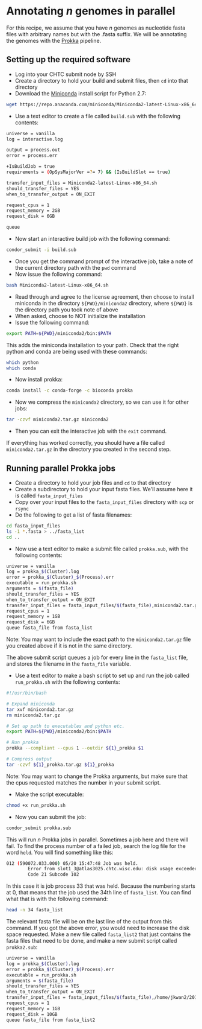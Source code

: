 Annotating _n_ genomes in parallel
==================================

For this recipe, we assume that you have _n_ genomes as nucleotide fasta files with arbitrary names but with the .fasta suffix. We will be annotating the genomes with the [Prokka](https://github.com/tseemann/prokka) pipeline.

Setting up the required software
--------------------------------
* Log into your CHTC submit node by SSH
* Create a directory to hold your build and submit files, then `cd` into that directory
* Download the [Miniconda](https://docs.conda.io/en/latest/miniconda.html) install script for Python 2.7:

```bash
wget https://repo.anaconda.com/miniconda/Miniconda2-latest-Linux-x86_64.sh
```

* Use a text editor to create a file called `build.sub` with the following contents:

```bash
universe = vanilla
log = interactive.log

output = process.out
error = process.err

+IsBuildJob = true
requirements = (OpSysMajorVer =?= 7) && (IsBuildSlot == true)

transfer_input_files = Miniconda2-latest-Linux-x86_64.sh
should_transfer_files = YES
when_to_transfer_output = ON_EXIT

request_cpus = 1
request_memory = 2GB
request_disk = 6GB

queue
```

* Now start an interactive build job with the following command:

```bash
condor_submit -i build.sub
```
* Once you get the command prompt of the interactive job, take a note of the current directory path with the `pwd` command
* Now issue the following command:

```bash
bash Miniconda2-latest-Linux-x86_64.sh
```

* Read through and agree to the license agreement, then choose to install miniconda in the directory `${PWD}/miniconda2` directory, where `${PWD}` is the directory path you took note of above
* When asked, choose to NOT initialize the installation
* Issue the following command:

```bash
export PATH=${PWD}/miniconda2/bin:$PATH
```

This adds the miniconda installation to your path. Check that the right python and conda are being used with these commands:

```bash
which python
which conda
```

* Now install prokka:

```bash
conda install -c conda-forge -c bioconda prokka
```

* Now we compress the `miniconda2` directory, so we can use it for other jobs:

```bash
tar -czvf miniconda2.tar.gz miniconda2
```

* Then you can exit the interactive job with the `exit` command. 

If everything has worked correctly, you should have a file called `miniconda2.tar.gz` in the directory you created in the second step.

Running parallel Prokka jobs
----------------------------
* Create a directory to hold your job files and `cd` to that directory
* Create a subdirectory to hold your input fasta files. We'll assume here it is called `fasta_input_files`
* Copy over your input files to the `fasta_input_files` directory with `scp` or `rsync`
* Do the following to get a list of fasta filenames:

```bash
cd fasta_input_files
ls -1 *.fasta > ../fasta_list
cd ..
```

* Now use a text editor to make a submit file called `prokka.sub`, with the following contents:

```bash
universe = vanilla
log = prokka_$(Cluster).log
error = prokka_$(Cluster)_$(Process).err
executable = run_prokka.sh
arguments = $(fasta_file)
should_transfer_files = YES
when_to_transfer_output = ON_EXIT
transfer_input_files = fasta_input_files/$(fasta_file),miniconda2.tar.gz
request_cpus = 1
request_memory = 1GB
request_disk = 6GB
queue fasta_file from fasta_list
```

Note: You may want to include the exact path to the `miniconda2.tar.gz` file you created above if it is not in the same directory.

The above submit script queues a job for every line in the `fasta_list` file, and stores the filename in the `fasta_file` variable. 

* Use a text editor to make a bash script to set up and run the job called `run_prokka.sh` with the following contents:

```bash
#!/usr/bin/bash

# Expand miniconda
tar xvf miniconda2.tar.gz
rm miniconda2.tar.gz

# Set up path to executables and python etc.
export PATH=${PWD}/miniconda2/bin:$PATH

# Run prokka
prokka --compliant --cpus 1 --outdir ${1}_prokka $1

# Compress output
tar -czvf ${1}_prokka.tar.gz ${1}_prokka
```

Note: You may want to change the Prokka arguments, but make sure that the cpus requested matches the number in your submit script.

* Make the script executable:

```bash
chmod +x run_prokka.sh
```

* Now you can submit the job:

```bash
condor_submit prokka.sub
```

This will run _n_ Prokka jobs in parallel. Sometimes a job here and there will fail. To find the process number of a failed job, search the log file for the word `held`. You will find something like this:

```bash
012 (590072.033.000) 05/20 15:47:48 Job was held.
       	Error from slot1_3@atlas3025.chtc.wisc.edu: disk usage exceeded request_disk
       	Code 21 Subcode 102
```

In this case it is job process 33 that was held. Because the numbering starts at 0, that means that the job used the 34th line of `fasta_list`. You can find what that is with the following command:

```bash
head -n 34 fasta_list
```

The relevant fasta file will be on the last line of the output from this command. If you got the above error, you would need to increase the disk space requested. Make a new file called `fasta_list2` that just contains the fasta files that need to be done, and make a new submit script called `prokka2.sub`:

```bash
universe = vanilla
log = prokka_$(Cluster).log
error = prokka_$(Cluster)_$(Process).err
executable = run_prokka.sh
arguments = $(fasta_file)
should_transfer_files = YES
when_to_transfer_output = ON_EXIT
transfer_input_files = fasta_input_files/$(fasta_file),/home/jkwan2/2019_05_20_miniconda_prokka_build/miniconda2.tar.gz
request_cpus = 1
request_memory = 1GB
request_disk = 10GB
queue fasta_file from fasta_list2
```